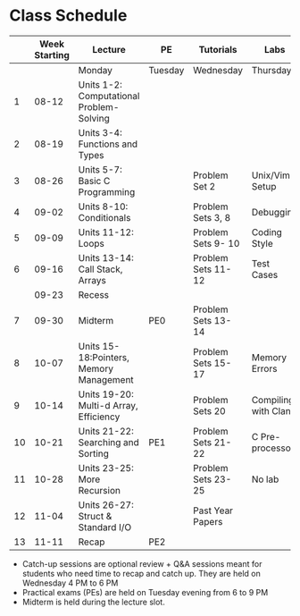# Class Schedule

|  | Week Starting | Lecture                          | PE      | Tutorials          | Labs     | Catch-Up Sessions | 
|--|---------------|----------------------------------|---------|--------------------|----------|-------------------|
|  |       | Monday                                   | Tuesday | Wednesday          | Thursday | Wednesday         |
|1 | 08-12 | Units 1-2: Computational Problem-Solving |         |                    |          |                   | 
|2 | 08-19 | Units 3-4: Functions and Types 	      |         |                    |          |                   |
|3 | 08-26 | Units 5-7: Basic C Programming           |         | Problem Set 2      | Unix/Vim Setup |	Session 1   |
|4 | 09-02 | Units 8-10: Conditionals                 |         | Problem Sets 3, 8  | Debugging |                  |
|5 | 09-09 | Units 11-12: Loops                       |         | Problem Sets 9- 10 | Coding Style |               |
|6 | 09-16 | Units 13-14: Call Stack, Arrays          |         | Problem Sets 11-12 | Test Cases | Session 2       |
|  | 09-23 | Recess                                   |         |                    |          |                   |
|7 | 09-30 | Midterm                                  | PE0     | Problem Sets 13-14 |          |                   |
|8 | 10-07 | Units 15-18:Pointers, Memory Management  |         | Problem Sets 15-17 | Memory Errors |              |
|9 | 10-14 | Units 19-20: Multi-d Array, Efficiency   |         | Problem Sets 20    | Compiling with Clang |       |
|10 | 10-21 | Units 21-22: Searching and Sorting      | PE1     | Problem Sets 21-22 | C Pre-processor | Session 3  |
|11 | 10-28 | Units 23-25: More Recursion             |         | Problem Sets 23-25 | No lab   |                   |
|12 | 11-04 | Units 26-27: Struct & Standard I/O      |         | Past Year Papers   |          |                   | 
|13 | 11-11 | Recap 	                              | PE2     |                    |          | Session 4         |


-   Catch-up sessions are optional review + Q&A sessions meant for students who need time to recap and catch up. They are held on Wednesday 4 PM to 6 PM
-   Practical exams (PEs) are held on Tuesday evening from 6 to 9 PM
-   Midterm is held during the lecture slot.
